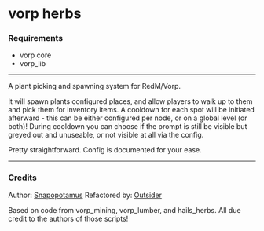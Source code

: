 # vorp herbs

### Requirements

* vorp core
* vorp_lib

---
A plant picking and spawning system for RedM/Vorp.

It will spawn plants configured places, and allow players to walk up to them and pick them for inventory items.
A cooldown for each spot will be initiated afterward - this can be either configured per node, or on a global level (or both)!
During cooldown you can choose if the prompt is still be visible but greyed out and unuseable, or not visible at all via the config.

Pretty straightforward. Config is documented for your ease.

---
### Credits

Author: [Snapopotamus]()
Refactored by: [Outsider]()

Based on code from vorp_mining, vorp_lumber, and hails_herbs. All due credit to the authors of those scripts!